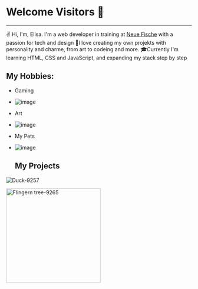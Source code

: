 # Welcome Visitors 👋
---
✌️ Hi, I'm, Elisa. I'm a web developer in training at [Neue Fische](https://www.neuefische.de) with a passion for tech and design
🎨I love creating my own projekts with personality and charme, from art to codeing and more.
🎓Currently I'm learning HTML, CSS and JavaScript, and expanding my stack step by step


## My Hobbies:
- Gaming
- ![image](https://github.com/user-attachments/assets/9b91ab9c-ea70-4a63-ab44-cf0486399036)


- Art
- ![image](https://github.com/user-attachments/assets/0fb8409b-3d63-439b-8ef3-002ad592fc9e)


- My Pets
- ![image](https://github.com/user-attachments/assets/09e2741d-2cd8-47ca-b712-0e071ffb8c9e)


  ## My Projects
![Duck-9257](https://github.com/user-attachments/assets/069a17b8-19db-4585-8752-5676ec80bc11)

  <img width="256" height="256" alt="Flingern tree-9265" src="https://github.com/user-attachments/assets/dc212879-a342-44f9-8345-059351d640bb" />

